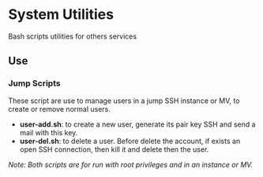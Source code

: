 # System Utilities
Bash scripts utilities for others services

## Use

### Jump Scripts

These script are use to manage users in a jump SSH instance or MV, to create or remove normal users.

- **user-add.sh**: to create a new user, generate its pair key SSH and send a mail with this key.
- **user-del.sh**: to delete a user. Before delete the account, if exists an open SSH connection, then kill it and delete then the user.

*Note: Both scripts are for run with root privileges and in an instance or MV.*
